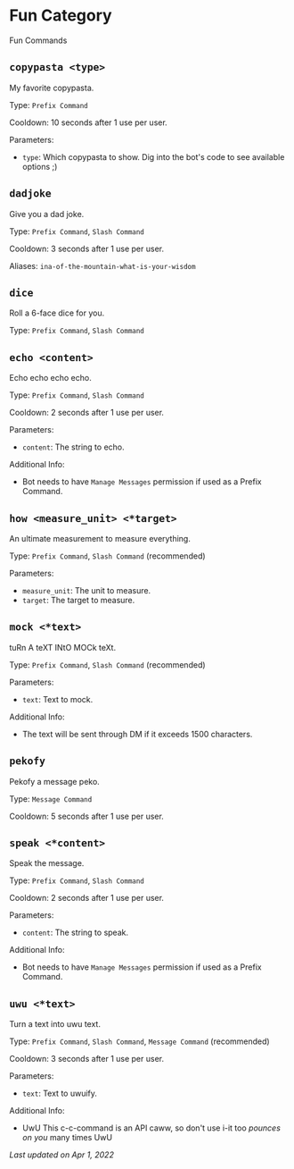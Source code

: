 # Fun Category

Fun Commands

## `copypasta <type>`

My favorite copypasta.

Type: `Prefix Command`

Cooldown: 10 seconds after 1 use per user.

Parameters:

- `type`: Which copypasta to show. Dig into the bot's code to see available options ;)

## `dadjoke`

Give you a dad joke.

Type: `Prefix Command`, `Slash Command`

Cooldown: 3 seconds after 1 use per user.

Aliases: `ina-of-the-mountain-what-is-your-wisdom`

## `dice`

Roll a 6-face dice for you.

Type: `Prefix Command`, `Slash Command`

## `echo <content>`

Echo echo echo echo.

Type: `Prefix Command`, `Slash Command`

Cooldown: 2 seconds after 1 use per user.

Parameters:

- `content`: The string to echo.

Additional Info:

- Bot needs to have `Manage Messages` permission if used as a Prefix Command.

## `how <measure_unit> <*target>`

An ultimate measurement to measure everything.

Type: `Prefix Command`, `Slash Command` (recommended)

Parameters:

- `measure_unit`: The unit to measure.
- `target`: The target to measure.

## `mock <*text>`

tuRn A teXT INtO MOCk teXt.

Type: `Prefix Command`, `Slash Command` (recommended)

Parameters:

- `text`: Text to mock.

Additional Info:

- The text will be sent through DM if it exceeds 1500 characters.

## `pekofy`

Pekofy a message peko.

Type: `Message Command`

Cooldown: 5 seconds after 1 use per user.

## `speak <*content>`

Speak the message.

Type: `Prefix Command`, `Slash Command`

Cooldown: 2 seconds after 1 use per user.

Parameters:

- `content`: The string to speak.

Additional Info:

- Bot needs to have `Manage Messages` permission if used as a Prefix Command.

## `uwu <*text>`

Turn a text into uwu text.

Type: `Prefix Command`, `Slash Command`, `Message Command` (recommended)

Cooldown: 3 seconds after 1 use per user.

Parameters:

- `text`: Text to uwuify.

Additional Info:

- UwU This c-c-command is an API caww, so don't use i-it too *pounces on you* many times UwU

*Last updated on Apr 1, 2022*

